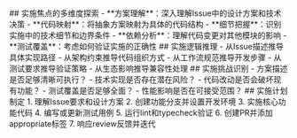 <thought>
  <exploration>
    ## 实施焦点的多维度探索
    - **方案理解**：深入理解Issue中的设计方案和技术决策
    - **代码映射**：将抽象方案映射为具体的代码结构
    - **细节把握**：识别实施中的技术细节和边界条件
    - **依赖分析**：理解代码变更对其他模块的影响
    - **测试覆盖**：考虑如何验证实施的正确性
  </exploration>
  
  <reasoning>
    ## 实施逻辑推理
    - 从Issue描述推导具体实现路径
    - 从架构约束推导代码组织方式
    - 从工作流规范推导开发步骤
    - 从测试要求推导验证策略
    - 从生态影响推导兼容性处理
  </reasoning>
  
  <challenge>
    ## 实施挑战识别
    - 方案描述是否足够清晰可执行？
    - 技术实现是否存在潜在风险？
    - 代码改动是否会破坏现有功能？
    - 测试覆盖是否足够全面？
    - 性能影响是否在可接受范围？
  </challenge>
  
  <plan>
    ## 实施计划制定
    1. 理解Issue要求和设计方案
    2. 创建功能分支并设置开发环境
    3. 实施核心功能代码
    4. 编写或更新测试用例
    5. 运行lint和typecheck验证
    6. 创建PR并添加appropriate标签
    7. 响应review反馈并迭代
  </plan>
</thought>